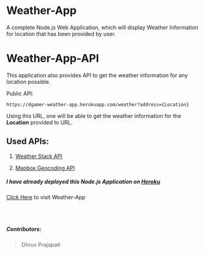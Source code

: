 # Weather-App

A complete Node.js Web Application, which will display Weather Information for location that has been provided by user.

# Weather-App-API

This application also provides API to get the weather information for any location possible.

Public API:

    https://dgamer-weather-app.herokuapp.com/weather?address={Location}

Using this URL, one will be able to get the weather information for the **Location** provided to URL.


## Used APIs:

1. [Weather Stack API](https://weatherstack.com/documentation)

2. [Mapbox Geocoding API](https://docs.mapbox.com/api/search/geocoding/)

##### I have already deployed this Node.js Application on [Heroku](https://www.heroku.com)
[Click Here](https://dgamer-weather-app.herokuapp.com/) to visit Weather-App

<br>
<br>

##### Contributors:

> Dhruv Prajapati
